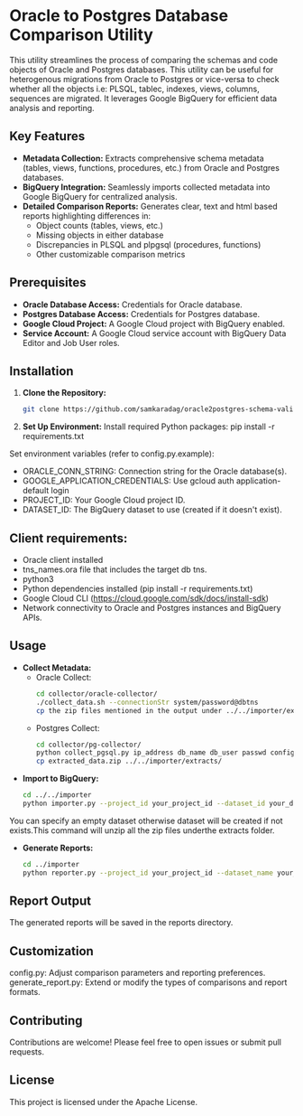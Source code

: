 # Oracle to Postgres Database Comparison Utility

This utility streamlines the process of comparing the schemas and code objects of Oracle and Postgres databases. This utility can be useful for heterogenous migrations from Oracle to Postgres or vice-versa to check whether all the objects i.e: PLSQL, tablec, indexes, views, columns, sequences are migrated. It leverages Google BigQuery for efficient data analysis and reporting.

## Key Features

* **Metadata Collection:**  Extracts comprehensive schema metadata (tables, views, functions, procedures, etc.) from Oracle and Postgres databases.
* **BigQuery Integration:** Seamlessly imports collected metadata into Google BigQuery for centralized analysis.
* **Detailed Comparison Reports:** Generates clear, text and html based reports highlighting differences in:
    * Object counts (tables, views, etc.)
    * Missing objects in either database
    * Discrepancies in PLSQL and plpgsql (procedures, functions)
    * Other customizable comparison metrics

## Prerequisites

* **Oracle Database Access:** Credentials for Oracle database.
* **Postgres Database Access:** Credentials for Postgres database.
* **Google Cloud Project:**  A Google Cloud project with BigQuery enabled.
* **Service Account:** A Google Cloud service account with BigQuery Data Editor and Job User roles.

## Installation

1. **Clone the Repository:**
   ```bash
   git clone https://github.com/samkaradag/oracle2postgres-schema-validator

2. **Set Up Environment:**
Install required Python packages:
pip install -r requirements.txt

Set environment variables (refer to config.py.example):
* ORACLE_CONN_STRING: Connection string for the Oracle database(s).
* GOOGLE_APPLICATION_CREDENTIALS: Use gcloud auth application-default login
* PROJECT_ID: Your Google Cloud project ID.
* DATASET_ID: The BigQuery dataset to use (created if it doesn't exist).

## Client requirements:

* Oracle client installed
* tns_names.ora file that includes the target db tns.
* python3
* Python dependencies installed (pip install -r requirements.txt)
* Google Cloud CLI (https://cloud.google.com/sdk/docs/install-sdk)
* Network connectivity to Oracle and Postgres instances and BigQuery APIs.

## Usage
* **Collect Metadata:**
    * Oracle Collect: 
        ```bash 
        cd collector/oracle-collector/
        ./collect_data.sh --connectionStr system/password@dbtns
        cp the zip files mentioned in the output under ../../importer/extracts/ folder

    * Postgres Collect: 
        ```bash 
        cd collector/pg-collector/
        python collect_pgsql.py ip_address db_name db_user passwd config.yaml
        cp extracted_data.zip ../../importer/extracts/

* **Import to BigQuery:**
    ```bash 
    cd ../../importer
    python importer.py --project_id your_project_id --dataset_id your_dataset_name 

You can specify an empty dataset otherwise dataset will be created if not exists.This command will unzip all the zip files underthe extracts folder.

* **Generate Reports:**
    ```bash 
    cd ../importer
    python reporter.py --project_id your_project_id --dataset_name your_dataset_name --table_name instances --format html

## Report Output
The generated reports will be saved in the reports directory.

## Customization
config.py: Adjust comparison parameters and reporting preferences.
generate_report.py: Extend or modify the types of comparisons and report formats.

## Contributing
Contributions are welcome! Please feel free to open issues or submit pull requests.

## License
This project is licensed under the Apache License.


